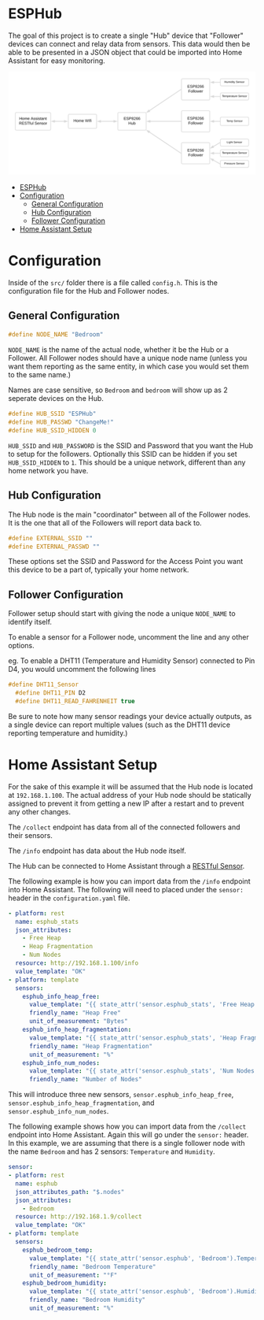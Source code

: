 # ESPHub

The goal of this project is to create a single "Hub" device that "Follower" devices can connect and relay data from sensors. This data would then be able to be presented in a JSON object that could be imported into Home Assistant for easy monitoring.

![Flowchat](/images/flow.png)

- [ESPHub](#esphub)
- [Configuration](#configuration)
  - [General Configuration](#general-configuration)
  - [Hub Configuration](#hub-configuration)
  - [Follower Configuration](#follower-configuration)
- [Home Assistant Setup](#home-assistant-setup)



# Configuration

Inside of the `src/` folder there is a file called `config.h`. This is the configuration file for the Hub and Follower nodes.

## General Configuration

```C++
#define NODE_NAME "Bedroom"
```

`NODE_NAME` is the name of the actual node, whether it be the Hub or a Follower. All Follower nodes should have a unique node name (unless you want them reporting as the same entity, in which case you would set them to the same name.)

Names are case sensitive, so `Bedroom` and `bedroom` will show up as 2 seperate devices on the Hub.

```C++
#define HUB_SSID "ESPHub"
#define HUB_PASSWD "ChangeMe!"
#define HUB_SSID_HIDDEN 0
```
`HUB_SSID` and `HUB_PASSWORD` is the SSID and Password that you want the Hub to setup for the followers. Optionally this SSID can be hidden if you set `HUB_SSID_HIDDEN` to `1`. This should be a unique network, different than any home network you have.

## Hub Configuration

The Hub node is the main "coordinator" between all of the Follower nodes. It is the one that all of the Followers will report data back to.

```C++
#define EXTERNAL_SSID ""
#define EXTERNAL_PASSWD ""
```

These options set the SSID and Password for the Access Point you want this device to be a part of, typically your home network.

## Follower Configuration

Follower setup should start with giving the node a unique `NODE_NAME` to identify itself.

To enable a sensor for a Follower node, uncomment the line and any other options.

eg. To enable a DHT11 (Temperature and Humidity Sensor) connected to Pin D4, you would uncomment the following lines

```C++
#define DHT11_Sensor
  #define DHT11_PIN D2
  #define DHT11_READ_FAHRENHEIT true
```

Be sure to note how many sensor readings your device actually outputs, as a single device can report multiple values (such as the DHT11 device reporting temperature and humidity.)

# Home Assistant Setup

For the sake of this example it will be assumed that the Hub node is located at `192.168.1.100`. The actual address of your Hub node should be statically assigned to prevent it from getting a new IP after a restart and to prevent any other changes.

The `/collect` endpoint has data from all of the connected followers and their sensors.

The `/info` endpoint has data about the Hub node itself.

The Hub can be connected to Home Assistant through a [RESTful Sensor](https://www.home-assistant.io/integrations/sensor.rest/).

The following example is how you can import data from the `/info` endpoint into Home Assistant. The following will need to placed under the `sensor:` header in the `configuration.yaml` file.

```yaml
- platform: rest
  name: esphub_stats
  json_attributes:
    - Free Heap
    - Heap Fragmentation
    - Num Nodes
  resource: http://192.168.1.100/info
  value_template: "OK"
- platform: template
  sensors:
    esphub_info_heap_free:
      value_template: "{{ state_attr('sensor.esphub_stats', 'Free Heap')|int }}"
      friendly_name: "Heap Free"
      unit_of_measurement: "Bytes"
    esphub_info_heap_fragmentation:
      value_template: "{{ state_attr('sensor.esphub_stats', 'Heap Fragmentation')|int }}"
      friendly_name: "Heap Fragmentation"
      unit_of_measurement: "%"
    esphub_info_num_nodes:
      value_template: "{{ state_attr('sensor.esphub_stats', 'Num Nodes')|int }}"
      friendly_name: "Number of Nodes"
```

This will introduce three new sensors, `sensor.esphub_info_heap_free`, `sensor.esphub_info_heap_fragmentation`, and `sensor.esphub_info_num_nodes`.

The following example shows how you can import data from the `/collect` endpoint into Home Assistant. Again this will go under the `sensor:` header. In this example, we are assuming that there is a single follower node with the name `Bedroom` and has 2 sensors: `Temperature` and `Humidity`.

```yaml
sensor:
- platform: rest
  name: esphub
  json_attributes_path: "$.nodes"
  json_attributes:
    - Bedroom
  resource: http://192.168.1.9/collect
  value_template: "OK"
- platform: template
  sensors:
    esphub_bedroom_temp:
      value_template: "{{ state_attr('sensor.esphub', 'Bedroom').Temperature }}"
      friendly_name: "Bedroom Temperature"
      unit_of_measurement: "°F"
    esphub_bedroom_humidity:
      value_template: "{{ state_attr('sensor.esphub', 'Bedroom').Humidity }}"
      friendly_name: "Bedroom Humidity"
      unit_of_measurement: "%"
```